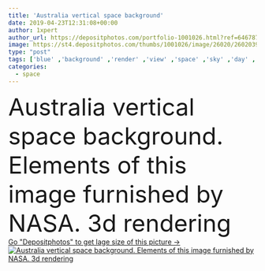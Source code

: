 ```yaml
---
title: 'Australia vertical space background'
date: 2019-04-23T12:31:08+00:00
author: 1xpert
author_url: https://depositphotos.com/portfolio-1001026.html?ref=64678756
image: https://st4.depositphotos.com/thumbs/1001026/image/26020/260203922/api_thumb_450.jpg?forcejpeg=true
type: "post"
tags: ['blue' ,'background' ,'render' ,'view' ,'space' ,'sky' ,'day' ,'sun' ,'air' ,'vertical' ,'technology' ,'weather' ,'3d' ,'sunrise' ,'concept' ,'night' ,'ecology' ,'global' ,'glow' ,'earth' ,'planet' ,'world' ,'clouds' ,'science' ,'atmosphere' ,'moon' ,'stars' ,'map' ,'cartography' ,'geography' ,'continent' ,'stratosphere' ,'climate' ,'Cyberspace' ,'topography' ,'australia' ,'astro' ,'aero' ]
categories: 
  - space
---
```

<div aling="center">
            <font size="60"> Australia vertical space background. Elements of this image furnished by NASA. 3d rendering</font>   
</div>
<div>
    <a href='https://depositphotos.com/260203922/stock-photo-australia-vertical-space-background.html?ref=64678756' target=_blank > Go "Depositphotos" to get lage size of this picture ->
        <img href='https://depositphotos.com/260203922/stock-photo-australia-vertical-space-background.html?ref=64678756' src='https://st4.depositphotos.com/1001026/26020/i/950/depositphotos_260203922-stock-photo-australia-vertical-space-background.jpg?forcejpeg=true' alt='Australia vertical space background. Elements of this image furnished by NASA. 3d rendering' >
    </a>
</div>
